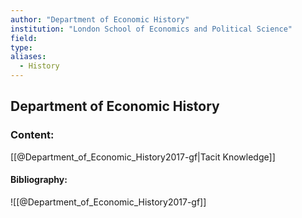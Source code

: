 ```yaml
---
author: "Department of Economic History"
institution: "London School of Economics and Political Science"
field:
type:
aliases:
  - History
---
```


## Department of Economic History

### Content:
[[@Department_of_Economic_History2017-gf|Tacit Knowledge]]

#### Bibliography:

![[@Department_of_Economic_History2017-gf]]